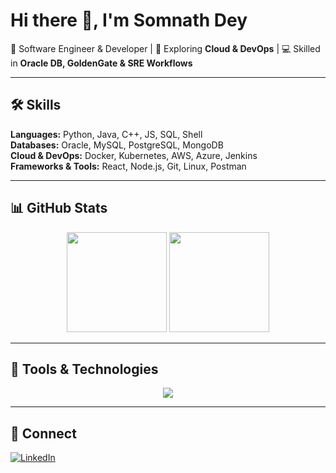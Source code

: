 # Hi there 👋, I'm Somnath Dey  

💼 Software Engineer & Developer | 🌱 Exploring **Cloud & DevOps** | 💻 Skilled in **Oracle DB, GoldenGate & SRE Workflows**  

---

## 🛠️ Skills  
**Languages:** Python, Java, C++, JS, SQL, Shell  
**Databases:** Oracle, MySQL, PostgreSQL, MongoDB  
**Cloud & DevOps:** Docker, Kubernetes, AWS, Azure, Jenkins  
**Frameworks & Tools:** React, Node.js, Git, Linux, Postman  

---

## 📊 GitHub Stats  
<p align="center">
  <img src="https://github-readme-stats.vercel.app/api?username=Somndey-ai&show_icons=true&theme=radical" height="160em" />
  <img src="https://github-readme-stats.vercel.app/api/top-langs/?username=Somndey-ai&layout=compact&theme=radical" height="160em" />
</p>

---

## 🧰 Tools & Technologies  
<p align="center">
  <img src="https://skillicons.dev/icons?i=python,java,cpp,js,Oracle,mysql,docker,kubernetes,aws,azure,git,linux,react,nodejs,postman," />
</p>

---

## 🔗 Connect  
[![LinkedIn](https://img.shields.io/badge/LinkedIn-blue?logo=linkedin&logoColor=white)](https://www.linkedin.com/in/YOUR-LINKEDIN/)  
